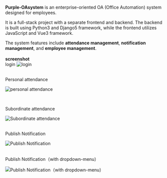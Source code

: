 **Purple-OAsystem** is an enterprise-oriented OA (Office Automation) system designed for employees. 

It is a full-stack project with a separate frontend and backend. The backend is built using Python3 and Django5 framework, while the frontend utilizes JavaScript and Vue3 framework.

The system features include **attendance management**, **notification management**, and **employee management**. 
<br/> 
<br/> 
**screenshot**
<br/> 
login
![login](https://github.com/purpleziyi/Purple-OAsystem/assets/161695864/043ad51e-6691-4956-ad7e-66f4a1c91409)


<br/> 
Personal attendance 

![personal attendance](https://github.com/purpleziyi/Purple-OAsystem/assets/161695864/33adf302-2229-4e0e-9c5f-096c4df2171a)



<br/>

Subordinate attendance

![Subordinate attendance](https://github.com/purpleziyi/Purple-OAsystem/assets/161695864/83c81b5b-0519-474d-9ce4-6ebc95c57df7)


<br/> 
 Publish Notification 

 ![Publish Notification](https://github.com/purpleziyi/Purple-OAsystem/assets/161695864/36b661b0-6da1-4b0c-a3d0-545a418082dc)

<br/> 
Publish Notification（with dropdown-menu）

![Publish Notification（with dropdown-menu）](https://github.com/purpleziyi/Purple-OAsystem/assets/161695864/72fc9a7c-f62a-49bb-9faf-2d7ab961c0a6)



 


